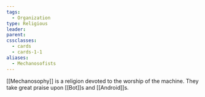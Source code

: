 ```yaml
---
tags:
  - Organization
type: Religious
leader: 
parent: 
cssclasses:
  - cards
  - cards-1-1
aliases:
  - Mechanosofists
---
```


[[Mechanosophy]] is a religion devoted to the worship of the machine. They take great praise upon [[Bot]]s and [[Android]]s.
